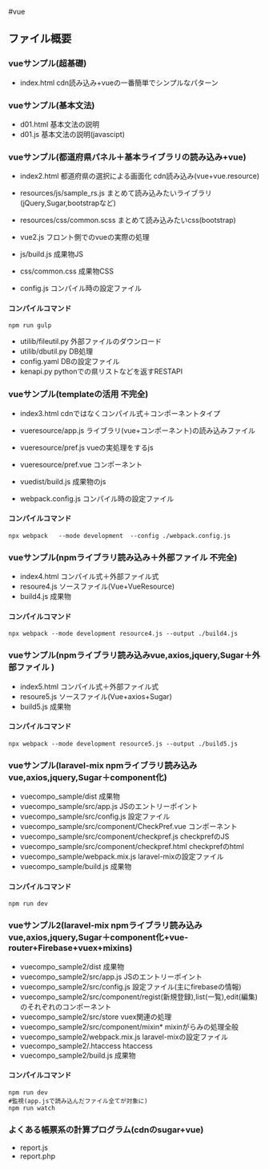#vue

## ファイル概要

### vueサンプル(超基礎)
- index.html cdn読み込み+vueの一番簡単でシンプルなパターン

### vueサンプル(基本文法)
- d01.html 基本文法の説明
- d01.js   基本文法の説明(javascipt)

### vueサンプル(都道府県パネル＋基本ライブラリの読み込み+vue)
- index2.html 都道府県の選択による画面化 cdn読み込み(vue+vue.resource)

- resources/js/sample_rs.js まとめて読み込みたいライブラリ(jQuery,Sugar,bootstrapなど)
- resources/css/common.scss まとめて読み込みたいcss(bootstrap)
- vue2.js フロント側でのvueの実際の処理

- js/build.js 成果物JS
- css/common.css 成果物CSS
- config.js コンパイル時の設定ファイル

#### コンパイルコマンド
```
npm run gulp
```

- utilib/fileutil.py 外部ファイルのダウンロード
- utilib/dbutil.py  DB処理
- config.yaml DBの設定ファイル
- kenapi.py pythonでの県リストなどを返すRESTAPI

### vueサンプル(templateの活用 不完全)
- index3.html cdnではなくコンパイル式＋コンポーネントタイプ

- vueresource/app.js   ライブラリ(vue+コンポーネント)の読み込みファイル
- vueresource/pref.js  vueの実処理をするjs
- vueresource/pref.vue コンポーネント
- vuedist/build.js 成果物のjs
- webpack.config.js コンパイル時の設定ファイル

#### コンパイルコマンド
```
npx webpack   --mode development  --config ./webpack.config.js
```

### vueサンプル(npmライブラリ読み込み＋外部ファイル 不完全)
- index4.html コンパイル式＋外部ファイル式
- resoure4.js ソースファイル(Vue+VueResource)
- build4.js 成果物

#### コンパイルコマンド
```
npx webpack --mode development resource4.js --output ./build4.js
```

### vueサンプル(npmライブラリ読み込みvue,axios,jquery,Sugar＋外部ファイル )
- index5.html コンパイル式＋外部ファイル式
- resoure5.js ソースファイル(Vue+axios+Sugar)
- build5.js 成果物

#### コンパイルコマンド
```
npx webpack --mode development resource5.js --output ./build5.js
```

### vueサンプル(laravel-mix npmライブラリ読み込みvue,axios,jquery,Sugar＋component化)
- vuecompo_sample/dist 成果物
- vuecompo_sample/src/app.js JSのエントリーポイント
- vuecompo_sample/src/config.js 設定ファイル
- vuecompo_sample/src/component/CheckPref.vue コンポーネント
- vuecompo_sample/src/component/checkpref.js checkprefのJS
- vuecompo_sample/src/component/checkpref.html checkprefのhtml
- vuecompo_sample/webpack.mix.js laravel-mixの設定ファイル
- vuecompo_sample/build.js 成果物

#### コンパイルコマンド
```
npm run dev
```

### vueサンプル2(laravel-mix npmライブラリ読み込みvue,axios,jquery,Sugar＋component化+vue-router+Firebase+vuex+mixins)
- vuecompo_sample2/dist 成果物
- vuecompo_sample2/src/app.js JSのエントリーポイント
- vuecompo_sample2/src/config.js 設定ファイル(主にfirebaseの情報)
- vuecompo_sample2/src/component/regist(新規登録),list(一覧),edit(編集)のそれぞれのコンポーネント
- vuecompo_sample2/src/store vuex関連の処理
- vuecompo_sample2/src/component/mixin* mixinがらみの処理全般
- vuecompo_sample2/webpack.mix.js laravel-mixの設定ファイル
- vuecompo_sample2/.htaccess htaccess
- vuecompo_sample2/build.js 成果物

#### コンパイルコマンド
```
npm run dev
#監視(app.jsで読み込んだファイル全てが対象に)
npm run watch

```
### よくある帳票系の計算プログラム(cdnのsugar+vue)
- report.js
- report.php
